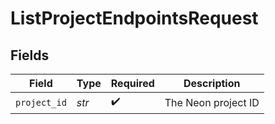# ListProjectEndpointsRequest


## Fields

| Field               | Type                | Required            | Description         |
| ------------------- | ------------------- | ------------------- | ------------------- |
| `project_id`        | *str*               | :heavy_check_mark:  | The Neon project ID |